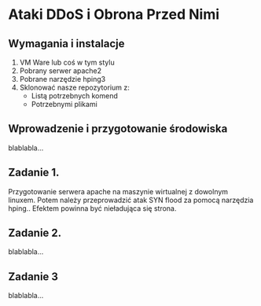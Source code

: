 # Ataki DDoS i Obrona Przed Nimi
## Wymagania i instalacje
1. VM Ware lub coś w tym stylu
2. Pobrany serwer apache2
3. Pobrane narzędzie hping3
4. Sklonować nasze repozytorium z:
   * Listą potrzebnych komend
   * Potrzebnymi plikami
## Wprowadzenie i przygotowanie środowiska
blablabla...
## Zadanie 1.
Przygotowanie serwera apache na maszynie wirtualnej z dowolnym linuxem. Potem należy przeprowadzić atak SYN flood za pomocą narzędzia hping.. Efektem powinna być nieładująca się strona.
## Zadanie 2.
blablabla...
## Zadanie 3
blablabla...

